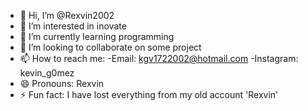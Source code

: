 - 👋 Hi, I’m @Rexvin2002
- 👀 I’m interested in inovate
- 🌱 I’m currently learning programming
- 💞️ I’m looking to collaborate on some project
- 📫 How to reach me:
      -Email: kgv1722002@hotmail.com
      -Instagram: kevin_g0mez
- 😄 Pronouns: Rexvin
- ⚡ Fun fact: I have lost everything from my old account 'Rexvin'

<!---
Rexvin2002/Rexvin2002 is a ✨ special ✨ repository because its `README.md` (this file) appears on your GitHub profile.
You can click the Preview link to take a look at your changes.
--->
